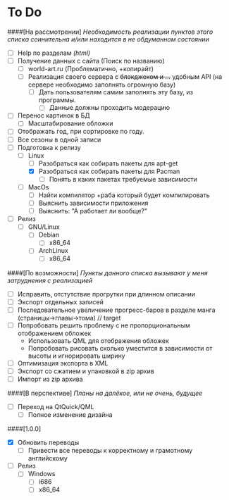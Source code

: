 # To Do

####[На рассмотрении]
*Необходимость реализации пунктов этого списка соинительна и/или находится в не обдуманном состоянии*
- [ ] Help по разделам *(html)*
- [ ] Получение данных с сайта (Поиск по названию)
  - [ ] world-art.ru (Проблематично, +копирайт)
  - [ ] Реализация своего сервера с ~~блэкджеком и ...~~ удобным API (на сервере необходимо заполнять огромную базу)
     - [ ] Дать пользователям самим заполнять эту базу, из программы.
       - [ ] Данные должны проходить модерацию
- [ ] Перенос картинок в БД
  - [ ] Масштабирование обложки
- [ ] Отображать год, при сортировке по году.
- [ ] Все сезоны в одной записи
- [ ] Подготовка к релизу
  - [ ] Linux
    - [ ] Разобраться как собирать пакеты для apt-get
    - [x] Разобраться как собирать пакеты для Pacman
      - [ ] Понять в каких пакетах требуемые зависимости
  - [ ] MacOs
    - [ ] Найти компилятор +раба который будет компилировать
    - [ ] Выяснить зависимости приложения
    - [ ] Выяснить: "А работает ли вообще?"
- [ ] Релиз
  - [ ] GNU/Linux
    - [ ] Debian
      - [ ] x86_64
    - [ ] ArchLinux
      - [ ] x86_64

####[По возможности]
*Пункты данного списка вызывают у меня затруднения с реализацией*
- [ ] Исправить, отстутствие прогрутки при длинном описании
- [ ] Экспорт отдельных записей
- [ ] Последовательное увеличение прогресс-баров в разделе манга (страницы->главы->тома) // target
- [ ] Попробовать решить проблему с не пропорциональным отображением обложек
  - Использовать QML для отображения обложек
  - Попробовать рисовать сколько уместится в зависимости от высоты и игнорировать ширину
- [ ] Оптимизация экспорта в XML
- [ ] Экспорт со сжатием и упаковкой в zip архив
- [ ] Импорт из zip архива

####[В перспективе]
*Планы на далёкое, или не очень, будущее*
- [ ] Переход на QtQuick/QML
  - [ ] Полное изменение дизайна

####[1.0.0]
- [x] Обновить переводы
  - [ ] Привести все переводы к корректному и грамотному английскому
- [ ] Релиз
  - [ ] Windows
    - [ ] i686
    - [ ] x86_64
